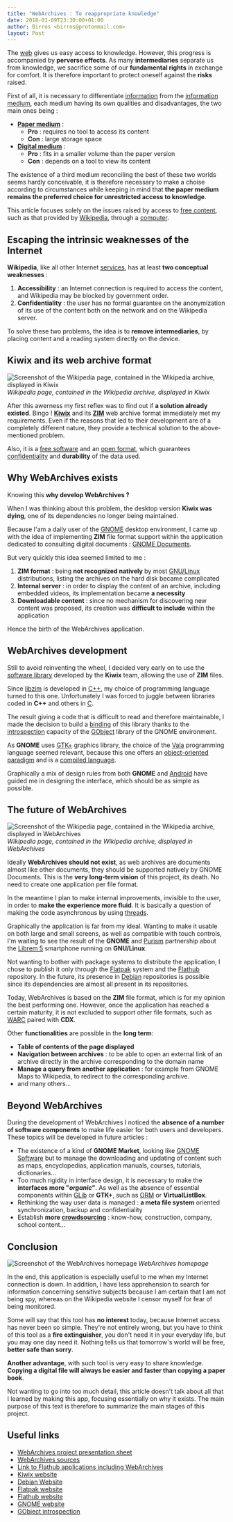 ```yaml
---
title: "WebArchives : To reappropriate knowledge"
date: 2018-01-09T23:30:00+01:00
author: Birros <birros@protonmail.com>
layout: Post
---
```


The [web] gives us easy access to knowledge. However, this progress is
accompanied by __perverse effects__. As many __intermediaries__ separate us
from knowledge, we sacrifice some of our __fundamental rights__ in exchange
for comfort. It is therefore important to protect oneself against the
__risks__ raised.

<!-- Summary links -->

[web]: https://en.wikipedia.org/wiki/World_Wide_Web

<!-- more -->

First of all, it is necessary to differentiate [information] from the
[information medium], each medium having its own qualities and disadvantages,
the two main ones being :

- __[Paper medium]__ :
  - __Pro__ : requires no tool to access its content
  - __Con__ : large storage space
- __[Digital medium]__ :
  - __Pro__ : fits in a smaller volume than the paper version
  - __Con__ : depends on a tool to view its content

The existence of a third medium reconciling the best of these two worlds seems
hardly conceivable, it is therefore necessary to make a choise according to
circumstances while keeping in mind that __the paper medium remains the
preferred choice for unrestricted access to knowledge__.

This article focuses solely on the issues raised by access to [free content],
such as that provided by [Wikipedia], through a [computer].

## Escaping the intrinsic weaknesses of the Internet

__Wikipedia__, like all other Internet [services], has at least __two
conceptual weaknesses__ :

1. __Accessibility__ : an Internet connection is required to access the
content, and Wikipedia may be blocked by government order.
2. __Confidentiality__ : the user has no formal guarantee on the anonymization
of its use of the content both on the network and on the Wikipedia server.

To solve these two problems, the idea is to __remove intermediaries__, by
placing content and a reading system directly on the device.

## Kiwix and its web archive format

![Screenshot of the Wikipedia page, contained in the Wikipedia archive, displayed in Kiwix](../../journal/2018-01-09-web-archives-to-reappropriate-knowledge/kiwix-wikipedia.png)
*Wikipedia page, contained in the Wikipedia archive, displayed in Kiwix*

After this awerness my first reflex was to find out if __a solution already
existed__. Bingo ! __[Kiwix]__ and its __[ZIM]__ web archive format
immediately met my requirements. Even if the reasons that led to their
development are of a completely different nature, they provide a technical
solution to the above-mentioned problem.

Also, it is a [free software] and an [open format], which guarantees
[confidentiality] and __durability__ of the data used.

## Why WebArchives exists

Knowing this __why develop WebArchives ?__

When I was thinking about this problem, the desktop version __Kiwix was
dying__, one of its dependencies no longer being maintained.

Because I'am a daily user of the [GNOME] desktop environment, I came up with
the idea of implementing __ZIM__ file format support within the application
dedicated to consulting digital documents : [GNOME Documents].

But very quickly this idea seemed limited to me :

1. __ZIM format__ : being __not recognized natively__ by most [GNU/Linux]
distributions, listing the archives on the hard disk became complicated
2. __Internal server__ : in order to display the content of an archive,
including embedded videos, its implementation became __a necessity__
3. __Downloadable content__ : since no mechanism for discovering new content
was proposed, its creation was __difficult to include__ within the application

Hence the birth of the WebArchives application.

## WebArchives development

Still to avoid reinventing the wheel, I decided very early on to use the
[software library] developed by the __Kiwix__ team, allowing the use of
__ZIM__ files.

Since [libzim] is developed in [C++], my choice of programming language turned
to this one. Unfortunately I was forced to juggle between libraries coded in
__C++__ and others in [C].

The result giving a code that is difficult to read and therefore maintainable,
I made the decision to build a [binding] of this library thanks to the
[introspection] capacity of the [GObject] library of the GNOME environment.

As __GNOME__ uses [GTK+] graphics library, the choice of the [Vala]
programming language seemed relevant, because this one offers an
[object-oriented paradigm] and is a [compiled language].

Graphically a mix of design rules from both __GNOME__ and [Android] have
guided me in designing the interface, which should be as simple as possible.

## The future of WebArchives

![Screenshot of the Wikipedia page, contained in the Wikipedia archive, displayed in WebArchives](../../journal/2018-01-09-web-archives-to-reappropriate-knowledge/web-archives-wikipedia.png)
*Wikipedia page, contained in the Wikipedia archive, displayed in WebArchives*

Ideally __WebArchives should not exist__, as web archives are documents almost
like other documents, they should be supported natively by GNOME Documents.
This is the __very long-term vision__ of this project, its death. No need to
create one application per file format.

In the meantime I plan to make internal improvements, invisible to the user,
in order to __make the experience more fluid__. It is basically a question of
making the code asynchronous by using [threads].

Graphically the application is far from my ideal. Wanting to make it usable on
both large and small screens, as well as compatible with touch controls, I'm
waiting to see the result of the __GNOME__ and [Purism] partnership about the
[Librem 5] smartphone running on __GNU/Linux__.

Not wanting to bother with package systems to distribute the application, I
chose to publish it only through the [Flatpak] system and the [Flathub]
repository. In the future, its presence in [Debian] repositories is possible
since its dependencies are almost all present in its repositories.

Today, WebArchives is based on the __ZIM__ file format, which is for my
opinion the best performing one. However, once the application has reached a
certain maturity, it is not excluded to support other file formats, such as
[WARC] paired with __CDX__.

Other __functionalities__ are possible in the __long term__:

- __Table of contents of the page displayed__
- __Navigation between archives__ : to be able to open an external link of an
archive directly in the archive corresponding to the domain name
- __Manage a query from another application__ : for example from GNOME Maps to
Wikipedia, to redirect to the corresponding archive.
- and many others...

## Beyond WebArchives

During the development of WebArchives I noticed the __absence of a number of
software components__ to make life easier for both users and developers. These
topics will be developed in future articles :

- The existence of a kind of __GNOME Market__, looking like [GNOME Software]
but to manage the downloading and updating of content such as maps,
encyclopedias, application manuals, courses, tutorials, dictionaries...
- Too much rigidity in interface design, it is necessary to make the
__interfaces more "*organic*"__. As well as the absence of essential
components within [GLib] or __GTK+__, such as [ORM] or __VirtualListBox__.
- Rethinking the way user data is managed : __a meta file system__ oriented
synchronization, backup and confidentiality
- Establish __more [crowdsourcing]__ : know-how, construction, company, school
content...

## Conclusion

![Screenshot of the WebArchives homepage](../../journal/2018-01-09-web-archives-to-reappropriate-knowledge/web-archives-home.png)
*WebArchives homepage*

In the end, this application is especially useful to me when my Internet
connection is down. In addition, I have less apprehension to search for
information concerning sensitive subjects because I am certain that I am not
being spy, whereas on the Wikipedia website I censor myself for fear of being
monitored.

Some will say that this tool has __no interest__ today, because Internet
access has never been so simple. They're not entirely wrong, but you have to
think of this tool as a __fire extinguisher__, you don't need it in your
everyday life, but you may one day need it. Nothing tells us that tomorrow's
world will be free, __better safe than sorry__.

__Another advantage__, with such tool is very easy to share knowledge.
__Copying a digital file will always be easier and faster than copying a paper
book__.

Not wanting to go into too much detail, this article doesn't talk about all
that I learned by making this app, focusing essentially on why it exists. The
main purpose of this text is therefore to summarize the main stages of this
project.

## Useful links

- [WebArchives project presentation sheet]
- [WebArchives sources]
- [Link to Flathub applications including WebArchives]
- [Kiwix website]
- [Debian Website]
- [Flatpak website]
- [Flathub website]
- [GNOME website]
- [GObject introspection]

<!--External links and references-->

[Paper medium]: https://en.wikipedia.org/wiki/Book
[Digital medium]: https://en.wikipedia.org/wiki/E-book
[information]: https://en.wikipedia.org/wiki/Information
[information medium]: https://en.wikipedia.org/wiki/Data_storage
[free content]: https://en.wikipedia.org/wiki/Free_content
[Wikipedia]: https://en.wikipedia.org/wiki/Wikipedia
[computer]: https://en.wikipedia.org/wiki/Computer
[services]: https://en.wikipedia.org/wiki/Server_(computing)
[Kiwix]: https://en.wikipedia.org/wiki/Kiwix
[ZIM]: https://en.wikipedia.org/wiki/ZIM_(file_format)
[free software]: https://en.wikipedia.org/wiki/Free_software
[open format]: https://en.wikipedia.org/wiki/Open_format
[confidentiality]: https://en.wikipedia.org/wiki/Confidentiality
[GNOME]: https://en.wikipedia.org/wiki/GNOME
[GNOME Documents]: https://wiki.gnome.org/Apps/Documents
[GNU/Linux]: https://en.wikipedia.org/wiki/Linux
[software library]: https://en.wikipedia.org/wiki/Library_(computing)
[libzim]: https://github.com/openzim/libzim
[C++]: https://en.wikipedia.org/wiki/C%2B%2B
[C]: https://en.wikipedia.org/wiki/C_(programming_language)
[binding]: https://en.wikipedia.org/wiki/Language_binding
[GObject]: https://en.wikipedia.org/wiki/GObject
[Vala]: https://en.wikipedia.org/wiki/Vala_(programming_language)
[object-oriented paradigm]: https://en.wikipedia.org/wiki/Object-oriented_programming
[compiled language]: https://en.wikipedia.org/wiki/Binary_file
[GTK+]: https://en.wikipedia.org/wiki/GTK%2B
[Android]: https://en.wikipedia.org/wiki/Android_(operating_system)
[introspection]: https://en.wikipedia.org/wiki/Reflection_(computer_programming)
[Purism]: https://puri.sm/
[Librem 5]: https://puri.sm/shop/librem-5/
[Flatpak]: https://en.wikipedia.org/wiki/Flatpak
[Flathub]: https://flathub.org/
[Debian]: https://en.wikipedia.org/wiki/Debian
[WARC]: https://en.wikipedia.org/wiki/Web_ARChive
[GNOME Software]: https://en.wikipedia.org/wiki/GNOME_Software
[GLib]: https://en.wikipedia.org/wiki/GLib
[ORM]: https://en.wikipedia.org/wiki/Object-relational_mapping
[threads]: https://en.wikipedia.org/wiki/Thread_(computing)
[crowdsourcing]: https://en.wikipedia.org/wiki/Crowdsourcing
[WebArchives project presentation sheet]: ../../projects/web-archives
[WebArchives sources]: https://github.com/birros/web-archives
[Link to Flathub applications including WebArchives]: https://flathub.org/apps.html
[Kiwix website]: https://www.kiwix.org/
[Debian website]: https://www.debian.org/
[Flatpak website]: https://www.flatpak.org/
[Flathub website]: https://flathub.org/
[GNOME website]: https://www.gnome.org/
[GObject introspection]: https://wiki.gnome.org/Projects/GObjectIntrospection
